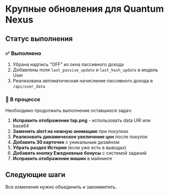 # Крупные обновления для Quantum Nexus

## Статус выполнения

### ✅ Выполнено
1. Убрана надпись "OFF" из окна пассивного дохода
2. Добавлены поля `last_passive_update` и `last_hash_update` в модель User
3. Реализована автоматическая начисление пассивного дохода в `/api/user_data`

### 🔄 В процессе
Необходимо продолжить выполнение оставшихся задач:

1. **Исправить отображение tap.png** - использовать data URI или base64
2. **Заменить alert на нежную анимацию** при покупках
3. **Реализовать динамическое увеличение цен** после покупок
4. **Добавить 30 карточек** с уникальным дизайном
5. **Убрать раздел История** (если уже есть в выводах)
6. **Добавить кнопку Ежедневные бонусы** с системой заданий
7. **Исправить отображение машин** в майнинге

## Следующие шаги

Все изменения нужно объединить и закоммитить.

